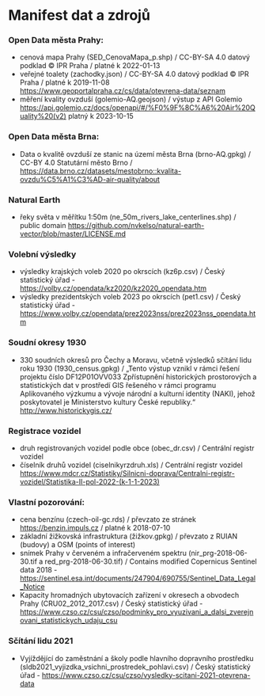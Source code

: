 # Manifest dat a zdrojů

### Open Data města Prahy:
* cenová mapa Prahy (SED_CenovaMapa_p.shp) / CC-BY-SA 4.0 datový podklad © IPR Praha / platné k 2022-01-13
* veřejné toalety (zachodky.json) / CC-BY-SA 4.0 datový podklad © IPR Praha / platné k 2019-11-08
https://www.geoportalpraha.cz/cs/data/otevrena-data/seznam
* měření kvality ovzduší (golemio-AQ.geojson) / výstup z API Golemio https://api.golemio.cz/docs/openapi/#/%F0%9F%8C%A6%20Air%20Quality%20(v2) platný k 2023-10-15

### Open Data města Brna:
* Data o kvalitě ovzduší ze stanic na území města Brna (brno-AQ.gpkg) / CC-BY 4.0 Statutární město Brno / https://data.brno.cz/datasets/mestobrno::kvalita-ovzdu%C5%A1%C3%AD-air-quality/about

### Natural Earth
* řeky světa v měřítku 1:50m (ne_50m_rivers_lake_centerlines.shp) / public domain https://github.com/nvkelso/natural-earth-vector/blob/master/LICENSE.md

### Volební výsledky
* výsledky krajských voleb 2020 po okrscích (kz6p.csv) / Český statistický úřad - https://volby.cz/opendata/kz2020/kz2020_opendata.htm
* výsledky prezidentských voleb 2023 po okrscích (pet1.csv) / Český statistický úřad - https://www.volby.cz/opendata/prez2023nss/prez2023nss_opendata.htm

### Soudní okresy 1930
* 330 soudních okresů pro Čechy a Moravu, včetně výsledků sčítání lidu roku 1930 (1930_census.gpkg) / 
„Tento výstup vznikl v rámci řešení projektu číslo DF12P01OVV033 Zpřístupnění historických prostorových a statistických dat v prostředí GIS řešeného v rámci programu Aplikovaného výzkumu a vývoje národní a kulturní identity (NAKI), jehož poskytovatel je Ministerstvo kultury České republiky.“
http://www.historickygis.cz/

### Registrace vozidel
* druh registrovaných vozidel podle obce (obec_dr.csv) / Centrální registr vozidel 
* číselník druhů vozidel (ciselnikyrzdruh.xls) / Centrální registr vozidel
https://www.mdcr.cz/Statistiky/Silnicni-doprava/Centralni-registr-vozidel/Statistika-II-pol-2022-(k-1-1-2023)

### Vlastní pozorování:
* cena benzínu (czech-oil-gc.rds) / převzato ze stránek https://benzin.impuls.cz / platné k 2018-07-10
* základní žižkovská infrastruktura (žižkov.gpkg) / převzato z RUIAN (budovy) a OSM (points of interest)
* snímek Prahy v červeném a infračerveném spektru (nir_prg-2018-06-30.tif a red_prg-2018-06-30.tif) / Contains modified Copernicus Sentinel data 2018 - https://sentinel.esa.int/documents/247904/690755/Sentinel_Data_Legal_Notice
* Kapacity hromadných ubytovacích zařízení v okresech a obvodech Prahy (CRU02_2012_2017.csv) / Český statistický úřad - https://www.czso.cz/csu/czso/podminky_pro_vyuzivani_a_dalsi_zverejnovani_statistickych_udaju_csu

### Sčítání lidu 2021
* Vyjíždějící do zaměstnání a školy podle hlavního dopravního prostředku (sldb2021_vyjizdka_vsichni_prostredek_pohlavi.csv) / Český statistický úřad - https://www.czso.cz/csu/czso/vysledky-scitani-2021-otevrena-data

